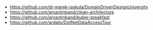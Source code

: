 - https://github.com/dr-marek-jaskula/DomainDrivenDesignUniversity
- https://github.com/amantinband/clean-architecture
- https://github.com/amantinband/buber-breakfast
- https://github.com/ardalis/DotNetDataAccessTour

